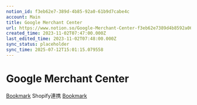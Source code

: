 ```yaml
---
notion_id: f3eb62e7-389d-4b85-92a0-61b9d7cabe4c
account: Main
title: Google Merchant Center
url: https://www.notion.so/Google-Merchant-Center-f3eb62e7389d4b8592a061b9d7cabe4c
created_time: 2023-11-02T07:47:00.000Z
last_edited_time: 2023-11-02T07:48:00.000Z
sync_status: placeholder
sync_time: 2025-07-12T15:01:15.079558
---
```

# Google Merchant Center

[Bookmark](https://www.kwm.co.jp/blog/google-merchant-center/)
Shopify連携
[Bookmark](https://blog.dfplus.io/column/s5y-google-merchant-center/)